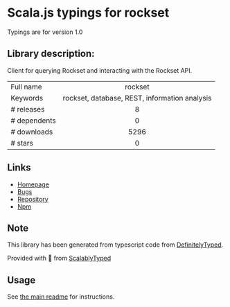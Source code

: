 
# Scala.js typings for rockset

Typings are for version 1.0

## Library description:
Client for querying Rockset and interacting with the Rockset API.

|                    |                 |
| ------------------ | :-------------: |
| Full name          | rockset |
| Keywords           | rockset, database, REST, information analysis |
| # releases         | 8 |
| # dependents       | 0 |
| # downloads        | 5296 |
| # stars            | 0 |

## Links
- [Homepage](https://github.com/rockset/rockset-node-client#readme)
- [Bugs](https://github.com/rockset/rockset-node-client/issues)
- [Repository](https://github.com/rockset/rockset-node-client)
- [Npm](https://www.npmjs.com/package/rockset)
    


## Note
This library has been generated from typescript code from [DefinitelyTyped](https://definitelytyped.org).

Provided with :purple_heart: from [ScalablyTyped](https://github.com/oyvindberg/ScalablyTyped)

## Usage
See [the main readme](../../readme.md) for instructions.


